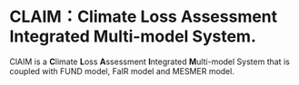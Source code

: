 # CLAIM：Climate Loss Assessment Integrated Multi-model System.

ClAIM is a **C**limate **L**oss **A**ssessment **I**ntegrated **M**ulti-model System that is coupled with FUND model, FaIR model and MESMER model.
